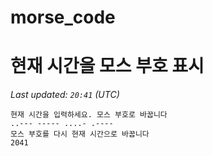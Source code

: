 # morse_code
# 현재 시간을 모스 부호 표시
<!-- MORSE_TIME_START -->
_Last updated: `20:41` (UTC)_

```
현재 시간을 입력하세요. 모스 부호로 바꿉니다
..--- ----- ....- .----
모스 부호를 다시 현재 시간으로 바꿉니다
2041
```
<!-- MORSE_TIME_END -->
